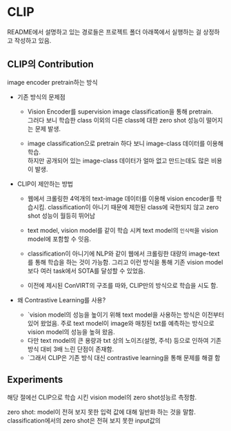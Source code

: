 # CLIP

README에서 설명하고 있는 경로들은 프로젝트 폴더 아래쪽에서 실행하는 걸 상정하고 작성하고 있음.

## CLIP의 Contribution

image encoder pretrain하는 방식

- 기존 방식의 문제점
  - Vision Encoder를 supervision image classification을 통해 pretrain.  
    그러다 보니 학습한 class 이외의 다른 class에 대한 zero shot 성능이 떨어지는 문제 발생.

  - image classification으로 pretrain 하다 보니 image-class 데이터를 이용해 학습.  
    하지만 공개되어 있는 image-class 데이터가 얼마 없고 만드는데도 많은 비용이 발생.

- CLIP이 제안하는 방법
  - 웹에서 크롤링한 4억개의 text-image 데이터를 이용해 vision encoder를 학습시킴.
    classification이 아니기 때문에 제한된 class에 국한되지 않고 zero shot 성능이 월등히 뛰어남

  - text model, vision model를 같이 학습 시켜 text model의 `인식력`을 vision model에 포함할 수 잇음.
  
  - classification이 아니기에 NLP와 같이 웹에서 크롤링한 대량의 image-text를 통해 학습을 하는 것이 가능함.
  그리고 이런 방식을 통해 기존 vision model보다 여러 task에서 SOTA를 달성할 수 있었음.

  - 이전에 제시된 ConVIRT의 구조를 따와, CLIP만의 방식으로 학습을 시도 함.

- 왜 Contrastive Learning를 사용?
  - `vision model의 성능을 높이기 위해 text model을 사용하는 방식은 이전부터 있어 왔었음.
  주로 text model이 image와 매칭된 txt를 예측하는 방식으로 vision model의 성능을 높혀 왔음.
  - 다만 text model의 큰 용량과 txt 상의 노이즈(설명, 주석) 등으로 인하여 기존 방식 대비 3배 느린 단점이 존재함.
  - `그래서 CLIP은 기존 방식 대신 contrastive learning을 통해 문제를 해결 함

## Experiments

해당 절에선 CLIP으로 학습 시킨 vision model의 zero shot성능르 측정함.

zero shot: model이 전혀 보지 못한 입력 값에 대해 일반화 하는 것을 말함.
classification에서의 zero shot은 전혀 보지 못한 input값의
